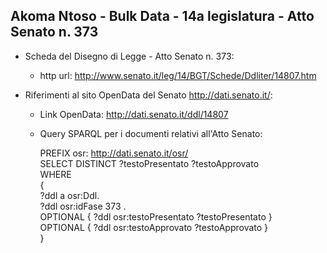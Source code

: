 ## Akoma Ntoso - Bulk Data - 14a legislatura - Atto Senato n. 373 ##

* Scheda del Disegno di Legge - Atto Senato n. 373:
	* http url: http://www.senato.it/leg/14/BGT/Schede/Ddliter/14807.htm

* Riferimenti al sito OpenData del Senato http://dati.senato.it/:
	* Link OpenData: http://dati.senato.it/ddl/14807
	* Query SPARQL per i documenti relativi all'Atto Senato:

        PREFIX osr: <http://dati.senato.it/osr/>  
		SELECT DISTINCT ?testoPresentato ?testoApprovato  
		WHERE  
		{  
		    ?ddl a osr:Ddl.  
		    ?ddl osr:idFase 373 .  
		    OPTIONAL { ?ddl osr:testoPresentato ?testoPresentato }  
		    OPTIONAL { ?ddl osr:testoApprovato ?testoApprovato }  
		}
		